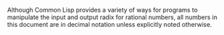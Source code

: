  



Although Common Lisp provides a variety of ways for programs to manipulate the input and output radix for rational numbers, all numbers in this document are in decimal notation unless explicitly noted otherwise. 




